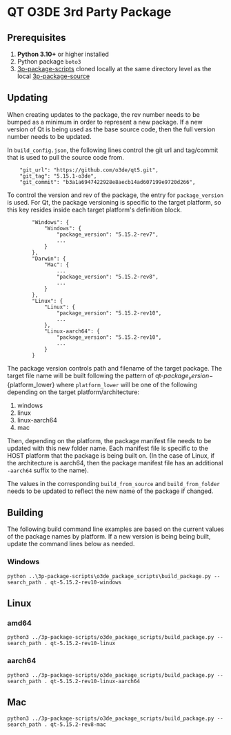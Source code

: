 # QT O3DE 3rd Party Package




## Prerequisites

1. **Python 3.10+** or higher installed
1. Python package `boto3`
1. [3p-package-scripts](https://github.com/o3de/3p-package-scripts) cloned locally at the same directory level as the local [3p-package-source](https://github.com/o3de/3p-package-source)


## Updating

When creating updates to the package, the rev number needs to be bumped as a minimum in order to represent a new package. If a new version of Qt is being used as the base source code, then the full version number needs to be updated. 

In `build_config.json`, the following lines control the git url and tag/commit that is used to pull the source code from. 
```
    "git_url": "https://github.com/o3de/qt5.git",
    "git_tag": "5.15.1-o3de",
    "git_commit": "b3a1a6947422928e8aecb14ad607199e9720d266",
```

To control the version and rev of the package, the entry for `package_version` is used. For Qt, the package versioning is specific to the target platform, so this key resides inside each target platform's definition block. 

```
        "Windows": {
            "Windows": {
                "package_version": "5.15.2-rev7",
                ...
            }
        },
        "Darwin": {
            "Mac": {
                ...
                "package_version": "5.15.2-rev8",
                ...
            }
        },
        "Linux": {
            "Linux": {
                "package_version": "5.15.2-rev10",
                ...
            },
	        "Linux-aarch64": {
                "package_version": "5.15.2-rev10",
                ...
            }
        }
```
The package version controls path and filename of the target package. The target file name will be built following the pattern of qt-${package_version}-${platform_lower} where `platform_lower` will be one of the following depending on the target platform/architecture:

1. windows
1. linux
1. linux-aarch64
1. mac

Then, depending on the platform, the package manifest file needs to be updated with this new folder name. Each manifest file is specific to the HOST platform that the package is being built on. (In the case of Linux, if the architecture is aarch64, then the package manifest file has an additional `-aarch64` suffix to the name). 

The values in the corresponding `build_from_source` and `build_from_folder` needs to be updated to reflect the new name of the package if changed.

## Building 

The following build command line examples are based on the current values of the package names by platform. If a new version is being being built, update the command lines below as needed.

### Windows

```
python ..\3p-package-scripts\o3de_package_scripts\build_package.py --search_path . qt-5.15.2-rev10-windows
```

## Linux

### amd64
```
python3 ../3p-package-scripts/o3de_package_scripts/build_package.py --search_path . qt-5.15.2-rev10-linux
```

### aarch64
```
python3 ../3p-package-scripts/o3de_package_scripts/build_package.py --search_path . qt-5.15.2-rev10-linux-aarch64
```

## Mac

```
python3 ../3p-package-scripts/o3de_package_scripts/build_package.py --search_path . qt-5.15.2-rev8-mac

```
